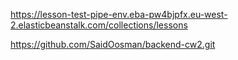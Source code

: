 https://lesson-test-pipe-env.eba-pw4bjpfx.eu-west-2.elasticbeanstalk.com/collections/lessons

https://github.com/SaidOosman/backend-cw2.git
